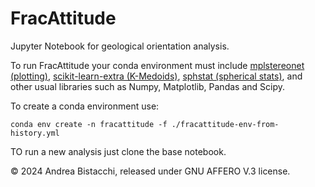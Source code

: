 # FracAttitude

Jupyter Notebook for geological orientation analysis.

To run FracAttitude your conda environment must include [mplstereonet (plotting)](https://github.com/joferkington/mplstereonet/), [scikit-learn-extra (K-Medoids)](https://scikit-learn-extra.readthedocs.io/en/stable/generated/sklearn_extra.cluster.KMedoids.html#sklearn_extra.cluster.KMedoids), [sphstat (spherical stats)](https://sphstat.readthedocs.io/en/latest/index.html), and other usual libraries such as Numpy, Matplotlib, Pandas and Scipy.

To create a conda environment use:

`conda env create -n fracattitude -f ./fracattitude-env-from-history.yml`

TO run a new analysis just clone the base notebook.

© 2024 Andrea Bistacchi, released under GNU AFFERO V.3 license.
